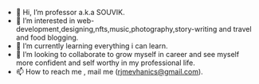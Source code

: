 - 👋 Hi, I’m professor a.k.a SOUVIK.
- 👀 I’m interested in web-development,designing,nfts,music,photography,story-writing and travel and food blogging.
- 🌱 I’m currently learning everything i can learn.
- 💞️ I’m looking to collaborate to grow myself in career and see myself more confident and self worthy in my professional life.
- 📫 How to reach me , mail me (rjmevhanics@gmail.com).

<!---
Oldhandphotography/Oldhandphotography is a ✨ special ✨ repository because its `README.md` (this file) appears on your GitHub profile.
You can click the Preview link to take a look at your changes.
--->
